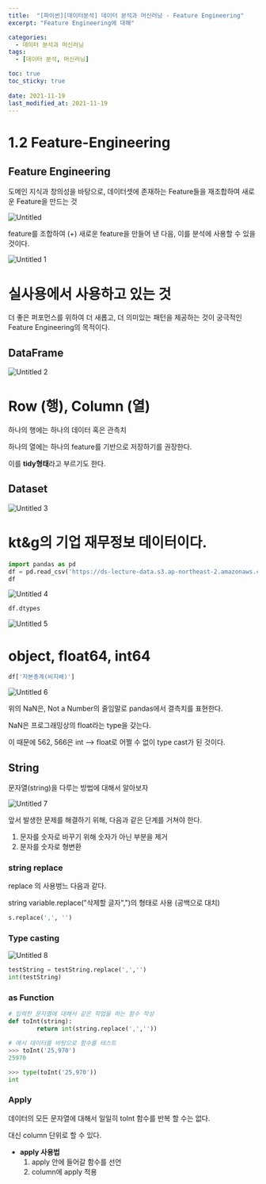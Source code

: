 ```yaml
---
title:  "[파이썬][데이터분석] 데이터 분석과 머신러닝 - Feature Engineering"
excerpt: "Feature Engineering에 대해"

categories:
  - 데이터 분석과 머신러닝
tags:
  - [데이터 분석, 머신러닝]

toc: true
toc_sticky: true
 
date: 2021-11-19
last_modified_at: 2021-11-19
---
```



# 1.2 Feature-Engineering

## Feature Engineering

도메인 지식과 창의성을 바탕으로, 데이터셋에 존재하는 Feature들을 재조합하여 새로운 Feature을 만드는 것

![Untitled](https://user-images.githubusercontent.com/75519839/174546158-b9e62091-1a43-468e-b36a-57243f9fec71.png)

feature를 조합하여 (+) 새로운 feature을 만들어 낸 다음, 이를 분석에 사용할 수 있을 것이다.

![Untitled 1](https://user-images.githubusercontent.com/75519839/174546103-2e24c1b4-b889-4381-ba14-caf1e54fa65f.png)

# 실사용에서 사용하고 있는 것

더 좋은 퍼포먼스를 위하여 더 새롭고, 더 의미있는 패턴을 제공하는 것이 궁극적인 Feature Engineering의 목적이다.

## DataFrame

![Untitled 2](https://user-images.githubusercontent.com/75519839/174546116-07470c37-839f-433d-8d6b-2b742e54e0dd.png)

# Row (행), Column (열)

하나의 행에는 하나의 데이터 혹은 관측치

하나의 열에는 하나의 feature를 기반으로 저장하기를 권장한다.

이를 **tidy형태**라고 부르기도 한다.

## Dataset

![Untitled 3](https://user-images.githubusercontent.com/75519839/174546121-4375053b-4c0b-46cc-b412-2e23b406215e.png)

# kt&g의 기업 재무정보 데이터이다.

```python
import pandas as pd
df = pd.read_csv('https://ds-lecture-data.s3.ap-northeast-2.amazonaws.com/kt%26g/kt%26g.csv')
df
```

![Untitled 4](https://user-images.githubusercontent.com/75519839/174546129-a4923ac5-99c2-4c69-a138-bbcff7cda338.png)

```python
df.dtypes
```

![Untitled 5](https://user-images.githubusercontent.com/75519839/174546132-fdbe590b-3ae0-4597-9337-674f67731c59.png)

# object, float64, int64

```python
df['자본총계(비지배)'] 
```

![Untitled 6](https://user-images.githubusercontent.com/75519839/174546144-53e2fd81-7e5b-482f-990b-1c979d498a0d.png)

위의 NaN은, Not a Number의 줄임말로 pandas에서 결측치를 표현한다.

NaN은 프로그래밍상의 float라는 type을 갖는다.

이 때문에 562, 566은 int —> float로 어쩔 수 없이 type cast가 된 것이다.

## String

문자열(string)을 다루는 방법에 대해서 알아보자

![Untitled 7](https://user-images.githubusercontent.com/75519839/174546148-f8a37f8e-89ed-4fcd-8619-e81546b953d7.png)

앞서 발생한 문제를 해결하기 위해, 다음과 같은 단계를 거쳐야 한다.

1. 문자를 숫자로 바꾸기 위해 숫자가 아닌 부분을 제거
2. 문자를 숫자로 형변환

### string replace

replace 의 사용벙느 다음과 같다.

string variable.replace("삭제할 글자",")의 형태로 사용 (공백으로 대치)

```python
s.replace(',', '')
```

### Type casting

![Untitled 8](https://user-images.githubusercontent.com/75519839/174546153-cabe2981-c865-4d5c-b3a6-a53ce28da14c.png)

```python
testString = testString.replace(',','')
int(testString)
```

### as Function

```python
# 입력한 문자열에 대해서 같은 작업을 하는 함수 작성
def toInt(string):
		return int(string.replace(',',''))
```

```python
# 예시 데이터를 바탕으로 함수를 테스트
>>> toInt('25,970')
25970
```

```python
>>> type(toInt('25,970'))
int
```

### Apply

데이터의 모든 문자열에 대해서 일일히 toInt 함수를 반복 할 수는 없다.

대신 column 단위로 할 수 있다.

- **apply 사용법**
    1. apply 안에 들어갈 함수를 선언
    2. column에 apply 적용